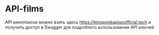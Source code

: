 # API-films
API кинопоиска можно взять здесь https://kinopoiskapiunofficial.tech и получить доступ в Swagger для подробного использования API ключей 
